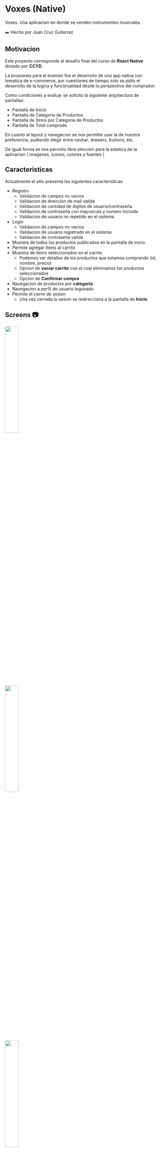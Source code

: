 # Voxes (Native)
Voxes. Una aplicacion en donde se venden instrumentos musicales. 

:black_nib: Hecho por Juan Cruz Gutierrez

## Motivacion

Este proyecto corresponde al desafio final del curso de **React Native** dictado por **CCYD**.

La propuesta para el examen fue el desarrollo de una app nativa con tematica de e-commerce, por cuestiones de tiempo solo se pidio el desarrollo de la logica y funcionalidad desde la
perspectiva del comprador.

Como condiciones a evaluar se solicito la siguiente arquitectura de pantallas:

  - Pantalla de Inicio
  - Pantalla de Categoria de Productos
  - Pantalla de Items por Categoria de Productos
  - Pantalla de Total comprado

En cuanto al layout y navegacion se nos permitio usar la de nuestra preferencia, pudiendo elegir entre navbar, drawers, buttons, etc.

De igual forma se nos permitio libre eleccion para la estetica de la aplicacion ( imagenes, iconos, colores y fuentes )

## Caracteristicas

Actualmente el sitio presenta las siguientes caracteristicas:

  - Registro
    - Validacion de campos no vacios
    - Validacion de direccion de mail valida
    - Validacion de cantidad de digitos de usuario/contraseña
    - Validacion de contraseña con mayuscula y numero incluido
    - Validacion de usuario no repetido en el sistema
  - Login
    - Validacion de campos no vacios
    - Validacion de usuario registrado en el sistema
    - Validacion de contraseña valida
  - Muestra de todos los productos publicados en la pantalla de inicio
  - Permite agregar items al carrito
  - Muestra de items seleccionados en el carrito
      - Podemos ver detalles de los productos que estamos comprando (id, nombre, precio)
      - Opcion de **vaciar carrito** con el cual eliminamos los productos seleccionados 
      - Opcion de **Confirmar compra**
   - Navegacion de productos por **categoria**
   - Navegacion a perfil de usuario logueado
   - Permite el cierre de sesion
      - Una vez cerrada la sesion se redirecciona a la pantalla de **Inicio**
      
## Screens :camera:

<img style="margin-right: 100px" src="https://github.com/gutierrezS98/Voxes_Native/blob/main/github_img/Root.jpeg" width="30%">

<p float="left">
<img style="margin-right: 100px" src="https://github.com/gutierrezS98/Voxes_Native/blob/main/github_img/Register.jpeg" width="30%">

<img style="margin-right: 100px" src="https://github.com/gutierrezS98/Voxes_Native/blob/main/github_img/Login.jpeg" width="30%">
</p>

<p float="left">
<img style="margin-right: 100px" src="https://github.com/gutierrezS98/Voxes_Native/blob/main/github_img/Home.jpeg" width="30%">

<img style="margin-right: 100px" src="https://github.com/gutierrezS98/Voxes_Native/blob/main/github_img/Category.jpeg" width="30%">
</p>

<p float="left">
<img style="margin-right: 100px" src="https://github.com/gutierrezS98/Voxes_Native/blob/main/github_img/Cart.jpeg" width="30%">

<img style="margin-right: 100px" src="https://github.com/gutierrezS98/Voxes_Native/blob/main/github_img/User.jpeg" width="30%">
<p>

## Herramientas usadas :hammer_and_wrench:
  - **React Native**
  - **React (v16.13.1)**
  - **Expo (v41.0.1)**
  - **React-navigation/stack (v5.14.5)**
  - **React-navigation/native (v5.9.4)**
  - **React-native-community/hooks (v2.6.0)**
  - **React-native-community/masked-view (v0.1.10)**
  - **React-native-gesture-handler (v1.10.3)**
  - **React-native-reanimated (v2.1.0)**
  - **React-native-safe-area-context (v3.2.0)**
  - **React-native-screens (v3.0.0)**
  - **React-native-scripts (v2.0.1)**
  - **React-native-web (v0.13.12)**
